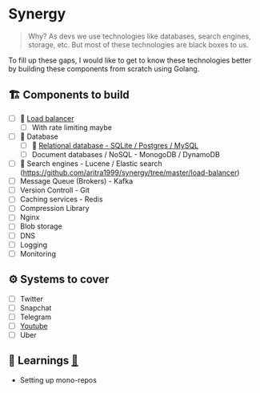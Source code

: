 # Synergy 
> Why?
> As devs we use technologies like databases, search engines, storage, etc. But most of these technologies are black boxes to us.

To fill up these gaps, I would like to get to know these technologies better by building these components from scratch using Golang. 

## 🏗️ Components to build
- [ ] 🚧 [Load balancer](https://github.com/aritra1999/synergy/tree/master/load-balancer) 
    - [ ] With rate limiting maybe
- [ ] 🚧 Database 
    - [ ] 🚧 [Relational database - SQLite / Postgres / MySQL](https://github.com/aritra1999/synergy/tree/master/relational-db)
    - [ ] Document databases / NoSQL - MonogoDB / DynamoDB
- [ ] 🚧 Search engines - Lucene / Elastic search (https://github.com/aritra1999/synergy/tree/master/load-balancer) 
- [ ] Message Queue (Brokers) - Kafka
- [ ] Version Controll - Git 
- [ ] Caching services - Redis
- [ ] Compression Library
- [ ] Nginx
- [ ] Blob storage
- [ ] DNS
- [ ] Logging
- [ ] Monitoring

## ⚙️ Systems to cover
- [ ]  Twitter
- [ ]  Snapchat
- [ ]  Telegram 
- [ ]  [Youtube](https://www.figma.com/file/1SUppV9fgzNv7FsvaDxQCN/YouTube?type=whiteboard&t=EkGbAZblIIFEe4Pn-6)
- [ ]  Uber

## 📖 Learnings [🔗](https://github.com/aritra1999/synergy/blob/master/LEARNINGS.md)
- Setting up mono-repos
